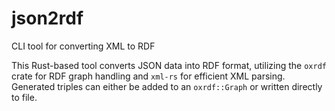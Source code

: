 # json2rdf
CLI tool for converting XML to RDF

This Rust-based tool converts JSON data into RDF format, utilizing the `oxrdf` crate for RDF graph handling and `xml-rs` for efficient XML parsing. Generated triples can either be added to an `oxrdf::Graph` or written directly to file.
